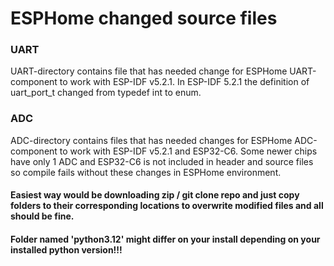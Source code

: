 # ESPHome changed source files

### UART

UART-directory contains file that has needed change for ESPHome UART-component to work with ESP-IDF v5.2.1. In ESP-IDF 5.2.1 the definition of uart_port_t changed from typedef int to enum.

### ADC

ADC-directory contains files that has needed changes for ESPHome ADC-component to work with ESP-IDF v5.2.1 and ESP32-C6. Some newer chips have only 1 ADC and ESP32-C6 is not included in header and source files so compile fails without these changes in ESPHome environment.

#### Easiest way would be downloading zip / git clone repo and just copy folders to their corresponding locations to overwrite modified files and all should be fine.

#### Folder named 'python3.12' might differ on your install depending on your installed python version!!!
